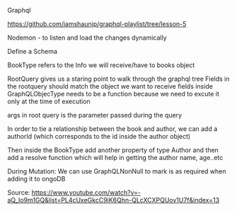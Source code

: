 Graphql

https://github.com/iamshaunjp/graphql-playlist/tree/lesson-5

Nodemon - to listen and load the changes dynamically

Define a Schema

BookType refers to the Info we will receive/have to books object

RootQuery gives us a staring point to walk through the graphql tree
Fields in the rootquery should match the object we want to receive
fields inside GraphQLObjecType needs to be a function because we need to excute it only at the time of
execution

args in root query is the parameter passed during the query

In order to tie a relationship between the book and author,
we can add a authorId (which corresponds to the id inside the author object)

Then inside the BookType add another property of type Author and then add a resolve function which will help
in getting the author name, age..etc

During Mutation: 
We can use GraphQLNonNull to mark is as required when adding it to ongoDB

Source: https://www.youtube.com/watch?v=-aQ_Io9m1GQ&list=PL4cUxeGkcC9iK6Qhn-QLcXCXPQUov1U7f&index=13